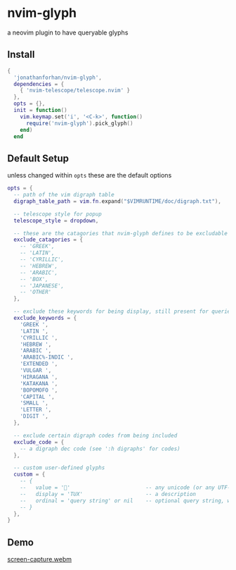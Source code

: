 # nvim-glyph

a neovim plugin to have queryable glyphs

## Install

```lua
{
  'jonathanforhan/nvim-glyph',
  dependencies = {
    { 'nvim-telescope/telescope.nvim' }
  },
  opts = {},
  init = function()
    vim.keymap.set('i', '<C-k>', function()
      require('nvim-glyph').pick_glyph()
    end)
  end
```

## Default Setup

unless changed within ```opts``` these are the default options

```lua
opts = {
  -- path of the vim digraph table
  digraph_table_path = vim.fn.expand("$VIMRUNTIME/doc/digraph.txt"),

  -- telescope style for popup
  telescope_style = dropdown,

  -- these are the catagories that nvim-glyph defines to be excludable
  exclude_catagories = {
    -- 'GREEK',
    -- 'LATIN',
    -- 'CYRILLIC',
    -- 'HEBREW',
    -- 'ARABIC',
    -- 'BOX',
    -- 'JAPANESE',
    -- 'OTHER'
  },

  -- exclude these keywords for being display, still present for queries, however
  exclude_keywords = {
    'GREEK ',
    'LATIN ',
    'CYRILLIC ',
    'HEBREW ',
    'ARABIC ',
    'ARABIC%-INDIC ',
    'EXTENDED ',
    'VULGAR ',
    'HIRAGANA ',
    'KATAKANA ',
    'BOPOMOFO ',
    'CAPITAL ',
    'SMALL ',
    'LETTER ',
    'DIGIT ',
  },

  -- exclude certain digraph codes from being included
  exclude_code = {
    -- a digraph dec code (see ':h digraphs' for codes)
  },

  -- custom user-defined glyphs
  custom = {
    -- {
    --   value = ''                        -- any unicode (or any UTF-8 string for that matter)
    --   display = 'TUX'                    -- a description
    --   ordinal = 'query string' or nil    -- optional query string, will be the display if nil
    -- }
  },
}
```

## Demo

[screen-capture.webm](https://github.com/jonathanforhan/nvim-glyph/assets/99012095/96f33b19-4320-44f4-a20f-d0297d0f3fc4)
